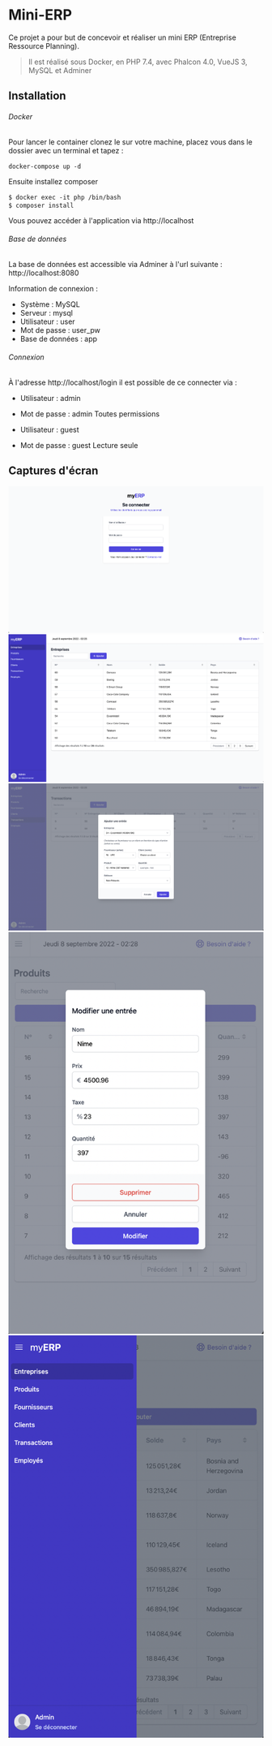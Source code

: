 # Mini-ERP

Ce projet a pour but de concevoir et réaliser un mini ERP (Entreprise Ressource Planning). 

> Il est réalisé sous Docker, en PHP 7.4, avec Phalcon 4.0, VueJS 3, MySQL et Adminer

## Installation

###### Docker

Pour lancer le container clonez le sur votre machine, placez vous dans le dossier avec un terminal et tapez : 
```
docker-compose up -d 
```

Ensuite installez composer 
```
$ docker exec -it php /bin/bash
$ composer install
```

Vous pouvez accéder à l'application via http://localhost

###### Base de données

La base de données est accessible via Adminer à l'url suivante : http://localhost:8080

Information de connexion : 
- Système : MySQL
- Serveur : mysql
- Utilisateur	: user
- Mot de passe : user_pw
- Base de données : app

###### Connexion

À l'adresse http://localhost/login il est possible de ce connecter via : 

- Utilisateur	: admin
- Mot de passe : admin
Toutes permissions

- Utilisateur	: guest
- Mot de passe : guest
Lecture seule


## Captures d'écran

![Login](assets/connexion.png)
![Entreprises](assets/compagnies.png)
![Transactions (ajout)](assets/transactions.png)
![Mobile - Produits (modification)](assets/produits.png)
![Mobile - Menu](assets/menu.png)

